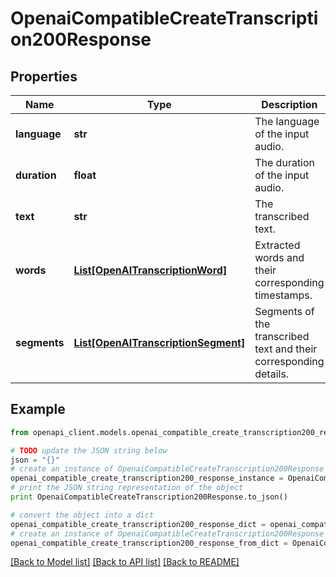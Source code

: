 # OpenaiCompatibleCreateTranscription200Response


## Properties
Name | Type | Description | Notes
------------ | ------------- | ------------- | -------------
**language** | **str** | The language of the input audio. | 
**duration** | **float** | The duration of the input audio. | 
**text** | **str** | The transcribed text. | 
**words** | [**List[OpenAITranscriptionWord]**](OpenAITranscriptionWord.md) | Extracted words and their corresponding timestamps. | [optional] 
**segments** | [**List[OpenAITranscriptionSegment]**](OpenAITranscriptionSegment.md) | Segments of the transcribed text and their corresponding details. | [optional] 

## Example

```python
from openapi_client.models.openai_compatible_create_transcription200_response import OpenaiCompatibleCreateTranscription200Response

# TODO update the JSON string below
json = "{}"
# create an instance of OpenaiCompatibleCreateTranscription200Response from a JSON string
openai_compatible_create_transcription200_response_instance = OpenaiCompatibleCreateTranscription200Response.from_json(json)
# print the JSON string representation of the object
print OpenaiCompatibleCreateTranscription200Response.to_json()

# convert the object into a dict
openai_compatible_create_transcription200_response_dict = openai_compatible_create_transcription200_response_instance.to_dict()
# create an instance of OpenaiCompatibleCreateTranscription200Response from a dict
openai_compatible_create_transcription200_response_from_dict = OpenaiCompatibleCreateTranscription200Response.from_dict(openai_compatible_create_transcription200_response_dict)
```
[[Back to Model list]](../README.md#documentation-for-models) [[Back to API list]](../README.md#documentation-for-api-endpoints) [[Back to README]](../README.md)


